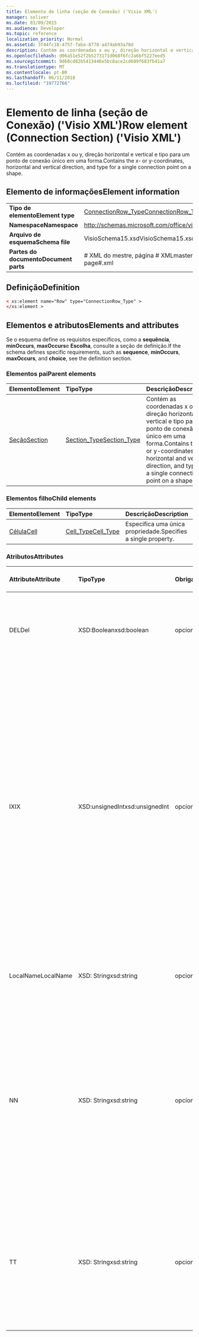 ```yaml
---
title: Elemento de linha (seção de Conexão) ('Visio XML')
manager: soliver
ms.date: 03/09/2015
ms.audience: Developer
ms.topic: reference
localization_priority: Normal
ms.assetid: 3f44fc18-4757-7aba-8778-a474ab93a78d
description: Contém as coordenadas x ou y, direção horizontal e vertical e tipo para um ponto de conexão único em uma forma.
ms.openlocfilehash: d06a51e52f2b5273171d068f6fc2a6bf5227eed5
ms.sourcegitcommit: 9d60cd82b5413446e5bc8ace2cd689f683fb41a7
ms.translationtype: MT
ms.contentlocale: pt-BR
ms.lasthandoff: 06/11/2018
ms.locfileid: "19772766"
---
```

# <a name="row-element-connection-section-visio-xml"></a><span data-ttu-id="164b5-103">Elemento de linha (seção de Conexão) ('Visio XML')</span><span class="sxs-lookup"><span data-stu-id="164b5-103">Row element (Connection Section) ('Visio XML')</span></span>

<span data-ttu-id="164b5-104">Contém as coordenadas x ou y, direção horizontal e vertical e tipo para um ponto de conexão único em uma forma.</span><span class="sxs-lookup"><span data-stu-id="164b5-104">Contains the x- or y-coordinates, horizontal and vertical direction, and type for a single connection point on a shape.</span></span>
  
## <a name="element-information"></a><span data-ttu-id="164b5-105">Elemento de informações</span><span class="sxs-lookup"><span data-stu-id="164b5-105">Element information</span></span>

|||
|:-----|:-----|
|<span data-ttu-id="164b5-106">**Tipo de elemento**</span><span class="sxs-lookup"><span data-stu-id="164b5-106">**Element type**</span></span> <br/> |[<span data-ttu-id="164b5-107">ConnectionRow_Type</span><span class="sxs-lookup"><span data-stu-id="164b5-107">ConnectionRow_Type</span></span>](connectionrow_type-complextypevisio-xml.md) <br/> |
|<span data-ttu-id="164b5-108">**Namespace**</span><span class="sxs-lookup"><span data-stu-id="164b5-108">**Namespace**</span></span> <br/> |http://schemas.microsoft.com/office/visio/2012/main  <br/> |
|<span data-ttu-id="164b5-109">**Arquivo de esquema**</span><span class="sxs-lookup"><span data-stu-id="164b5-109">**Schema file**</span></span> <br/> |<span data-ttu-id="164b5-110">VisioSchema15.xsd</span><span class="sxs-lookup"><span data-stu-id="164b5-110">VisioSchema15.xsd</span></span>  <br/> |
|<span data-ttu-id="164b5-111">**Partes do documento**</span><span class="sxs-lookup"><span data-stu-id="164b5-111">**Document parts**</span></span> <br/> |<span data-ttu-id="164b5-112"># XML do mestre, página # XML</span><span class="sxs-lookup"><span data-stu-id="164b5-112">master#.xml, page#.xml</span></span>  <br/> |
   
## <a name="definition"></a><span data-ttu-id="164b5-113">Definição</span><span class="sxs-lookup"><span data-stu-id="164b5-113">Definition</span></span>

```XML
< xs:element name="Row" type="ConnectionRow_Type" >
</xs:element >
```

## <a name="elements-and-attributes"></a><span data-ttu-id="164b5-114">Elementos e atributos</span><span class="sxs-lookup"><span data-stu-id="164b5-114">Elements and attributes</span></span>

<span data-ttu-id="164b5-115">Se o esquema define os requisitos específicos, como a **sequência**, **minOccurs**, **maxOccurs**e **Escolha**, consulte a seção de definição.</span><span class="sxs-lookup"><span data-stu-id="164b5-115">If the schema defines specific requirements, such as **sequence**, **minOccurs**, **maxOccurs**, and **choice**, see the definition section.</span></span> 
  
### <a name="parent-elements"></a><span data-ttu-id="164b5-116">Elementos pai</span><span class="sxs-lookup"><span data-stu-id="164b5-116">Parent elements</span></span>

|<span data-ttu-id="164b5-117">**Elemento**</span><span class="sxs-lookup"><span data-stu-id="164b5-117">**Element**</span></span>|<span data-ttu-id="164b5-118">**Tipo**</span><span class="sxs-lookup"><span data-stu-id="164b5-118">**Type**</span></span>|<span data-ttu-id="164b5-119">**Descrição**</span><span class="sxs-lookup"><span data-stu-id="164b5-119">**Description**</span></span>|
|:-----|:-----|:-----|
|[<span data-ttu-id="164b5-120">Seção</span><span class="sxs-lookup"><span data-stu-id="164b5-120">Section</span></span>](section-element-sheet_type-complextypevisio-xml.md) <br/> |[<span data-ttu-id="164b5-121">Section_Type</span><span class="sxs-lookup"><span data-stu-id="164b5-121">Section_Type</span></span>](section_type-complextypevisio-xml.md) <br/> |<span data-ttu-id="164b5-122">Contém as coordenadas x ou y, direção horizontal e vertical e tipo para um ponto de conexão único em uma forma.</span><span class="sxs-lookup"><span data-stu-id="164b5-122">Contains the x- or y-coordinates, horizontal and vertical direction, and type for a single connection point on a shape.</span></span>  <br/> |
   
### <a name="child-elements"></a><span data-ttu-id="164b5-123">Elementos filho</span><span class="sxs-lookup"><span data-stu-id="164b5-123">Child elements</span></span>

|<span data-ttu-id="164b5-124">**Elemento**</span><span class="sxs-lookup"><span data-stu-id="164b5-124">**Element**</span></span>|<span data-ttu-id="164b5-125">**Tipo**</span><span class="sxs-lookup"><span data-stu-id="164b5-125">**Type**</span></span>|<span data-ttu-id="164b5-126">**Descrição**</span><span class="sxs-lookup"><span data-stu-id="164b5-126">**Description**</span></span>|
|:-----|:-----|:-----|
|[<span data-ttu-id="164b5-127">Célula</span><span class="sxs-lookup"><span data-stu-id="164b5-127">Cell</span></span>](cell-element-connection-rowvisio-xml.md) <br/> |[<span data-ttu-id="164b5-128">Cell_Type</span><span class="sxs-lookup"><span data-stu-id="164b5-128">Cell_Type</span></span>](cell_type-complextypevisio-xml.md) <br/> |<span data-ttu-id="164b5-129">Especifica uma única propriedade.</span><span class="sxs-lookup"><span data-stu-id="164b5-129">Specifies a single property.</span></span>  <br/> |
   
### <a name="attributes"></a><span data-ttu-id="164b5-130">Atributos</span><span class="sxs-lookup"><span data-stu-id="164b5-130">Attributes</span></span>

|<span data-ttu-id="164b5-131">**Attribute**</span><span class="sxs-lookup"><span data-stu-id="164b5-131">**Attribute**</span></span>|<span data-ttu-id="164b5-132">**Tipo**</span><span class="sxs-lookup"><span data-stu-id="164b5-132">**Type**</span></span>|<span data-ttu-id="164b5-133">**Obrigatório**</span><span class="sxs-lookup"><span data-stu-id="164b5-133">**Required**</span></span>|<span data-ttu-id="164b5-134">**Descrição**</span><span class="sxs-lookup"><span data-stu-id="164b5-134">**Description**</span></span>|<span data-ttu-id="164b5-135">**Valores possíveis**</span><span class="sxs-lookup"><span data-stu-id="164b5-135">**Possible values**</span></span>|
|:-----|:-----|:-----|:-----|:-----|
|<span data-ttu-id="164b5-136">DEL</span><span class="sxs-lookup"><span data-stu-id="164b5-136">Del</span></span>  <br/> |<span data-ttu-id="164b5-137">XSD:Boolean</span><span class="sxs-lookup"><span data-stu-id="164b5-137">xsd:boolean</span></span>  <br/> |<span data-ttu-id="164b5-138">opcional</span><span class="sxs-lookup"><span data-stu-id="164b5-138">optional</span></span>  <br/> |<span data-ttu-id="164b5-139">Especifica se uma linha que seria contrário herdada de uma forma mestra foi excluída.</span><span class="sxs-lookup"><span data-stu-id="164b5-139">Specifies whether a row that would otherwise be inherited from a master shape has been deleted.</span></span>  <br/> |<span data-ttu-id="164b5-140">Valores do tipo xsd:boolean.</span><span class="sxs-lookup"><span data-stu-id="164b5-140">Values of the xsd:boolean type.</span></span>  <br/> |
|<span data-ttu-id="164b5-141">IX</span><span class="sxs-lookup"><span data-stu-id="164b5-141">IX</span></span>  <br/> |<span data-ttu-id="164b5-142">XSD:unsignedInt</span><span class="sxs-lookup"><span data-stu-id="164b5-142">xsd:unsignedInt</span></span>  <br/> |<span data-ttu-id="164b5-143">opcional</span><span class="sxs-lookup"><span data-stu-id="164b5-143">optional</span></span>  <br/> |<span data-ttu-id="164b5-144">Especifica o identificador baseada em um para a linha.</span><span class="sxs-lookup"><span data-stu-id="164b5-144">Specifies the one-based identifier for the row.</span></span> <span data-ttu-id="164b5-145">Ele deve ser unqiue e maior do que outros identificadores na mesma seção. O atributo IX é usado somente para as seções de caractere, Conexão, campo, FillGradient, geometria, camada, LineGradient, parágrafo, revisor, zero e guias.</span><span class="sxs-lookup"><span data-stu-id="164b5-145">It should be unqiue and greater than other identifiers in the same section.The IX attribute is only used for the Character, Connection, Field, FillGradient, Geometry, Layer, LineGradient, Paragraph, Reviewer, Scratch, and Tabs sections.</span></span> <span data-ttu-id="164b5-146">Uma linha só pode ter um dos atributos IX ou N.</span><span class="sxs-lookup"><span data-stu-id="164b5-146">A row can only have one of the IX or N attributes.</span></span>  <br/> |<span data-ttu-id="164b5-147">Valores do tipo xsd:unsignedInt.</span><span class="sxs-lookup"><span data-stu-id="164b5-147">Values of the xsd:unsignedInt type.</span></span>  <br/> |
|<span data-ttu-id="164b5-148">LocalName</span><span class="sxs-lookup"><span data-stu-id="164b5-148">LocalName</span></span>  <br/> |<span data-ttu-id="164b5-149">XSD: String</span><span class="sxs-lookup"><span data-stu-id="164b5-149">xsd:string</span></span>  <br/> |<span data-ttu-id="164b5-150">opcional</span><span class="sxs-lookup"><span data-stu-id="164b5-150">optional</span></span>  <br/> |<span data-ttu-id="164b5-151">Especifica o nome exclusivo do dependentes de idioma da linha.</span><span class="sxs-lookup"><span data-stu-id="164b5-151">Specifies the unique language-dependent name of the row.</span></span>  <br/> |<span data-ttu-id="164b5-152">Valores do tipo xsd: String.</span><span class="sxs-lookup"><span data-stu-id="164b5-152">Values of the xsd:string type.</span></span>  <br/> |
|<span data-ttu-id="164b5-153">N</span><span class="sxs-lookup"><span data-stu-id="164b5-153">N</span></span>  <br/> |<span data-ttu-id="164b5-154">XSD: String</span><span class="sxs-lookup"><span data-stu-id="164b5-154">xsd:string</span></span>  <br/> |<span data-ttu-id="164b5-155">opcional</span><span class="sxs-lookup"><span data-stu-id="164b5-155">optional</span></span>  <br/> |<span data-ttu-id="164b5-156">Especifica o nome exclusivo do independente do idioma da linha. O atributo N é usado somente para as seções do usuário, propriedade, ações, controle, Conexão, hiperlink e ActionTag.</span><span class="sxs-lookup"><span data-stu-id="164b5-156">Specifies the unique language-independent name of the row.The N attribute is only used for the User, Property, Actions, Control, Connection, Hyperlink, and ActionTag sections.</span></span> <span data-ttu-id="164b5-157">Uma linha só pode ter um dos atributos IX ou N.</span><span class="sxs-lookup"><span data-stu-id="164b5-157">A row can only have one of the IX or N attributes.</span></span>  <br/> |<span data-ttu-id="164b5-158">Valores do tipo xsd: String.</span><span class="sxs-lookup"><span data-stu-id="164b5-158">Values of the xsd:string type.</span></span>  <br/> |
|<span data-ttu-id="164b5-159">T</span><span class="sxs-lookup"><span data-stu-id="164b5-159">T</span></span>  <br/> |<span data-ttu-id="164b5-160">XSD: String</span><span class="sxs-lookup"><span data-stu-id="164b5-160">xsd:string</span></span>  <br/> |<span data-ttu-id="164b5-161">opcional</span><span class="sxs-lookup"><span data-stu-id="164b5-161">optional</span></span>  <br/> |<span data-ttu-id="164b5-162">Especifica o tipo do caminho geométrico representado por linha e usada na visualização de geometria.</span><span class="sxs-lookup"><span data-stu-id="164b5-162">Specifies the type of the geometric path represented by the row and used in geometry visualization.</span></span> <span data-ttu-id="164b5-163">O atributo T é usado apenas para a seção Geometry.</span><span class="sxs-lookup"><span data-stu-id="164b5-163">The T attribute is only used for the Geometry section.</span></span>  <br/> |<span data-ttu-id="164b5-164">Valores do tipo xsd: String.</span><span class="sxs-lookup"><span data-stu-id="164b5-164">Values of the xsd:string type.</span></span>  <br/> |
   

